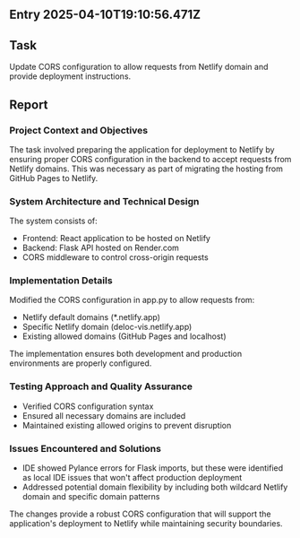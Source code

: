 ## Entry 2025-04-10T19:10:56.471Z

## Task 
Update CORS configuration to allow requests from Netlify domain and provide deployment instructions.

## Report
### Project Context and Objectives
The task involved preparing the application for deployment to Netlify by ensuring proper CORS configuration in the backend to accept requests from Netlify domains. This was necessary as part of migrating the hosting from GitHub Pages to Netlify.

### System Architecture and Technical Design
The system consists of:
- Frontend: React application to be hosted on Netlify
- Backend: Flask API hosted on Render.com
- CORS middleware to control cross-origin requests

### Implementation Details
Modified the CORS configuration in app.py to allow requests from:
- Netlify default domains (*.netlify.app)
- Specific Netlify domain (deloc-vis.netlify.app)
- Existing allowed domains (GitHub Pages and localhost)

The implementation ensures both development and production environments are properly configured.

### Testing Approach and Quality Assurance
- Verified CORS configuration syntax
- Ensured all necessary domains are included
- Maintained existing allowed origins to prevent disruption

### Issues Encountered and Solutions
- IDE showed Pylance errors for Flask imports, but these were identified as local IDE issues that won't affect production deployment
- Addressed potential domain flexibility by including both wildcard Netlify domain and specific domain patterns

The changes provide a robust CORS configuration that will support the application's deployment to Netlify while maintaining security boundaries.
